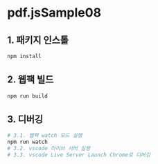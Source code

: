 # pdf.jsSample08

## 1. 패키지 인스톨

```bash
npm install
```

## 2. 웹팩 빌드

```bash
npm run build
```

## 3. 디버깅

```bash
# 3.1. 웹팩 watch 모드 실행
npm run watch
# 3.2. vscode 라이브 서버 실행
# 3.3. vscode Live Server Launch Chrome로 디버깅
```
